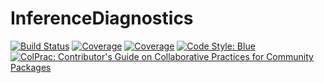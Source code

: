 # InferenceDiagnostics

[![Build Status](https://github.com/devmotion/InferenceDiagnostics.jl/workflows/CI/badge.svg)](https://github.com/devmotion/InferenceDiagnostics.jl/actions)
[![Coverage](https://codecov.io/gh/devmotion/InferenceDiagnostics.jl/branch/master/graph/badge.svg)](https://codecov.io/gh/devmotion/InferenceDiagnostics.jl)
[![Coverage](https://coveralls.io/repos/github/devmotion/InferenceDiagnostics.jl/badge.svg?branch=master)](https://coveralls.io/github/devmotion/InferenceDiagnostics.jl?branch=master)
[![Code Style: Blue](https://img.shields.io/badge/code%20style-blue-4495d1.svg)](https://github.com/invenia/BlueStyle)
[![ColPrac: Contributor's Guide on Collaborative Practices for Community Packages](https://img.shields.io/badge/ColPrac-Contributor's%20Guide-blueviolet)](https://github.com/SciML/ColPrac)

